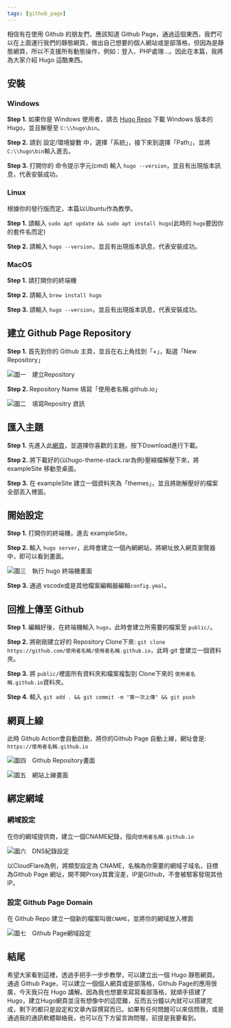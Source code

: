 ```yaml
---
tags: [github_page]
---
```


相信有在使用 Github 的朋友們，應該知道 Github Page，通過這個東西，我們可以在上面運行我們的靜態網頁，做出自己想要的個人網站或是部落格，但因為是靜態網頁，所以不支援所有動態操作，例如：登入、PHP處理...。因此在本篇，我將為大家介紹 Hugo 這酷東西。

<!-- <p align="center">
  <img src="https://cdn.jsdelivr.net/gh/xugaoyi/image_store/blog/20200427163531.jpg" width="500">
</p> -->

<!-- more -->

## 安裝

### Windows
**Step 1.** 如果你是 Windows 使用者，請去 [Hugo Repo](https://github.com/gohugoio/hugo/releases) 下載 Windows 版本的Hugo，並且解壓至 ```C:\\hugo\bin```。

**Step 2.** 請到 設定/環境變數 中，選擇「系統」，接下來到選擇「Path」，並將```C:\\hugo\bin```輸入進去。

**Step 3.** 打開你的 命令提示字元(cmd) 輸入 ```hugo --version```，並且有出現版本訊息，代表安裝成功。

### Linux
根據你的發行版而定，本篇以Ubuntu作為教學。

**Step 1.** 請輸入 ```sudo apt update && sudo apt install hugo```(此時的 ```hugo```要因你的套件名而定)

**Step 2.** 請輸入 ```hugo --version```，並且有出現版本訊息，代表安裝成功。

### MacOS
**Step 1.** 請打開你的終端機

**Step 2.** 請輸入 ```brew install hugo```

**Step 3.** 請輸入 ```hugo --version```，並且有出現版本訊息，代表安裝成功。

## 建立 Github Page Repository
**Step 1.** 首先到你的 Github 主頁，並且在右上角找到「+」，點選「New Repository」

![圖一　建立Repository](./img/5dde351274f1e39d/2022-10-01_21-25.png)

**Step 2.** Repository Name 填寫「使用者名稱.github.io」

![圖二　填寫Repositry 資訊](./img/5dde351274f1e39d/2022-10-01_21-28.png)

## 匯入主題
**Step 1.** 先進入此[網頁](https://themes.gohugo.io/)，並選擇你喜歡的主題，按下Download進行下載。

**Step 2.** 將下載好的(以hugo-theme-stack.rar為例)壓縮檔解壓下來，將 exampleSite 移動至桌面。

**Step 3.** 在 exampleSite 建立一個資料夾為「themes」，並且將剛解壓好的檔案全部丟入裡面。

## 開始設定
**Step 1.** 打開你的終端機，進去 exampleSite。

**Step 2.** 輸入 ```hugo server```，此時會建立一個內網網站，將網址放入網頁瀏覽器中，即可以看到畫面。

![圖三　執行 hugo 終端機畫面](./img/5dde351274f1e39d/2022-10-01_21-35.png)

**Step 3.** 通過 vscode或是其他檔案編輯器編輯```config.ymal```。

## 回推上傳至 Github
**Step 1.** 編輯好後，在終端機輸入 ```hugo```，此時會建立所需要的檔案至 ```public/```。

**Step 2.** 將剛剛建立好的 Repository Clone下來: ```git clone https://github.com/使用者名稱/使用者名稱.github.io```，此時 git 會建立一個資料夾。

**Step 3.** 將 ```public/```裡面所有資料夾和檔案複製到 Clone下來的 ```使用者名稱.github.io```資料夾。

**Step 4.** 輸入 ```git add . && git commit -m "第一次上傳" && git push```

## 網頁上線
此時 Github Action會自動啟動，將你的Github Page 自動上線，網址會是: ```https://使用者名稱.github.io```

![圖四　Github Repository畫面](./img/5dde351274f1e39d/2022-10-01_21-41.png)

![圖五　網站上線畫面](./img/5dde351274f1e39d/2022-10-01_21-42.png)

## 綁定網域
### 網域設定 
在你的網域提供商，建立一個CNAME紀錄，指向```使用者名稱.github.io```

![圖六　DNS紀錄設定](./img/5dde351274f1e39d/2022-10-01_21-45.png)

以CloudFlare為例，將類型設定為 CNAME，名稱為你需要的網域子域名，目標為Github Page 網址，開不開Proxy其實沒差，IP是Github，不會被駭客發現其他IP。

### 設定 Github Page Domain

在 Github Repo 建立一個新的檔案叫做```CNAME```，並將你的網域放入裡面

![圖七　Github Page網域設定](./img/5dde351274f1e39d/2022-10-01_21-48.png)

## 結尾
希望大家看到這裡，透過手把手一步步教學，可以建立出一個 Hugo 靜態網頁。通過 Github Page，可以建立一個個人網頁或是部落格，Github Page的應用很廣，今天我只在 Hugo 講解。因為我也想要來寫寫看部落格，就順手搭建了 Hugo，建立Hugo網頁並沒有想像中的這麼難，反而五分鐘以內就可以搭建完成，剩下的都只是設定和文章內容撰寫而已。如果有任何問題可以來信問我，或是通過我的通訊軟體聯絡我，也可以在下方留言詢問喔，前提是我要看到。
